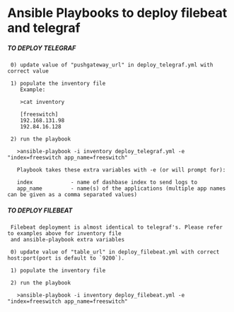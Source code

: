 # Ansible Playbooks to deploy filebeat and telegraf

##### TO DEPLOY TELEGRAF #####

     0) update value of "pushgateway_url" in deploy_telegraf.yml with correct value

     1) populate the inventory file
        Example:

        >cat inventory
        
        [freeswitch]
        192.168.131.98
        192.84.16.128

     2) run the playbook

       >ansible-playbook -i inventory deploy_telegraf.yml -e "index=freeswitch app_name=freeswitch"

       Playbook takes these extra variables with -e (or will prompt for): 

       index            - name of dashbase index to send logs to 
       app_name         - name(s) of the applications (multiple app names can be given as a comma separated values)
 

##### TO DEPLOY FILEBEAT #####

     Filebeat deployment is almost identical to telegraf's. Please refer to examples above for inventory file
     and ansible-playbook extra variables

     0) update value of "table_url" in deploy_filebeat.yml with correct host:port(port is default to `9200`).

     1) populate the inventory file

     2) run the playbook

       >ansible-playbook -i inventory deploy_filebeat.yml -e "index=freeswitch app_name=freeswitch"
